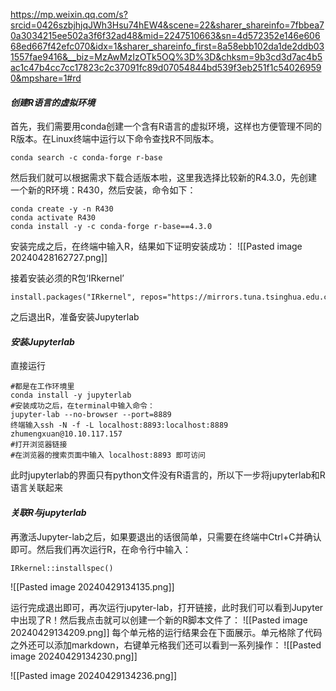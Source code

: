 https://mp.weixin.qq.com/s?srcid=0426szbjhjqJWh3Hsu74hEW4&scene=22&sharer_shareinfo=7fbbea70a3034215ee502a3f6f32ad48&mid=2247510663&sn=4d572352e146e60668ed667f42efc070&idx=1&sharer_shareinfo_first=8a58ebb102da1de2ddb031557fae9416&__biz=MzAwMzIzOTk5OQ%3D%3D&chksm=9b3cd3d7ac4b5ac1c47b4cc7cc17823c2c37091fc89d07054844bd539f3eb251f1c540269590&mpshare=1#rd
#### *创建R语言的虚拟环境*
首先，我们需要用conda创建一个含有R语言的虚拟环境，这样也方便管理不同的R版本。在Linux终端中运行以下命令查找R不同版本。
```
conda search -c conda-forge r-base
```
然后我们就可以根据需求下载合适版本啦，这里我选择比较新的R4.3.0，先创建一个新的R环境：R430，然后安装，命令如下：
```
conda create -y -n R430   
conda activate R430  
conda install -y -c conda-forge r-base==4.3.0
```
安装完成之后，在终端中输入R，结果如下证明安装成功：
![[Pasted image 20240428162727.png]]

接着安装必须的R包‘IRkernel’
```
install.packages("IRkernel", repos="https://mirrors.tuna.tsinghua.edu.cn/CRAN/")
```
之后退出R，准备安装Jupyterlab
#### *安装Jupyterlab*
直接运行
```
#都是在工作环境里
conda install -y jupyterlab  
#安装成功之后，在terminal中输入命令：  
jupyter-lab --no-browser --port=8889
终端输入ssh -N -f -L localhost:8893:localhost:8889 zhumengxuan@10.10.117.157
#打开浏览器链接
#在浏览器的搜索页面中输入 localhost:8893 即可访问
```
此时jupyterlab的界面只有python文件没有R语言的，所以下一步将jupyterlab和R语言关联起来

#### *关联R与jupyterlab*
再激活Jupyter-lab之后，如果要退出的话很简单，只需要在终端中Ctrl+C并确认即可。然后我们再次运行R，在命令行中输入：
```
IRkernel::installspec()

```
![[Pasted image 20240429134135.png]]

运行完成退出即可，再次运行jupyter-lab，打开链接，此时我们可以看到Jupyter中出现了R！然后我点击就可以创建一个新的R脚本文件了：
![[Pasted image 20240429134209.png]]
每个单元格的运行结果会在下面展示。单元格除了代码之外还可以添加markdown，右键单元格我们还可以看到一系列操作：
![[Pasted image 20240429134230.png]]

![[Pasted image 20240429134236.png]]